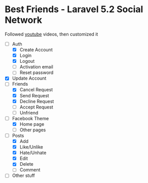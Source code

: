 # Best Friends - Laravel 5.2 Social Network

Followed [youtube](https://www.youtube.com/watch?v=_dd4-HEPejU&list=PL55RiY5tL51oloSGk5XdO2MGjPqc0BxGV) videos, then customized it

- [ ] Auth
    - [x] Create Account
    - [x] Login
    - [x] Logout
    - [ ] Activation email
    - [ ] Reset password
- [x] Update Account
- [ ] Friends
    - [x] Cancel Request
    - [x] Send Request
    - [x] Decline Request
    - [ ] Accept Request
    - [ ] Unfriend
- [ ] Facebook Theme
    - [x] Home page
    - [ ] Other pages
- [ ] Posts
    - [x] Add
    - [x] Like/Unlike
    - [x] Hate/Unhate
    - [x] Edit
    - [x] Delete
    - [ ] Comment
- [ ] Other stuff
